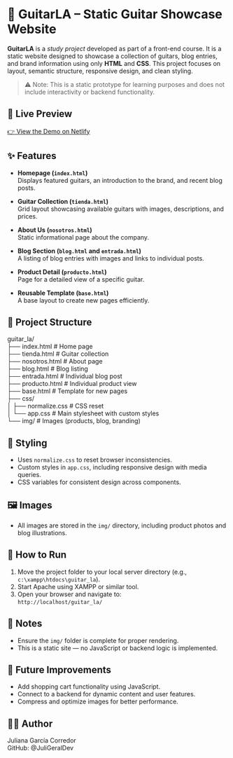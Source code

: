 # 🎸 GuitarLA – Static Guitar Showcase Website

**GuitarLA** is a *study project* developed as part of a front-end course. It is a static website designed to showcase a collection of guitars, blog entries, and brand information using only **HTML** and **CSS**. This project focuses on layout, semantic structure, responsive design, and clean styling.

> ⚠️ Note: This is a static prototype for learning purposes and does not include interactivity or backend functionality.

## 🔗 Live Preview

[👉 View the Demo on Netlify ](https://guitarla-juligeraldev.netlify.app/)

## ✨ Features

- **Homepage (`index.html`)**  
  Displays featured guitars, an introduction to the brand, and recent blog posts.

- **Guitar Collection (`tienda.html`)**  
  Grid layout showcasing available guitars with images, descriptions, and prices.

- **About Us (`nosotros.html`)**  
  Static informational page about the company.

- **Blog Section (`blog.html` and `entrada.html`)**  
  A listing of blog entries with images and links to individual posts.

- **Product Detail (`producto.html`)**  
  Page for a detailed view of a specific guitar.

- **Reusable Template (`base.html`)**  
  A base layout to create new pages efficiently.

## 📁 Project Structure

guitar_la/  
├── index.html            # Home page  
├── tienda.html           # Guitar collection  
├── nosotros.html         # About page  
├── blog.html             # Blog listing  
├── entrada.html          # Individual blog post  
├── producto.html         # Individual product view  
├── base.html             # Template for new pages  
├── css/  
│   ├── normalize.css     # CSS reset  
│   └── app.css           # Main stylesheet with custom styles  
└── img/                  # Images (products, blog, branding)

## 🎨 Styling

- Uses `normalize.css` to reset browser inconsistencies.  
- Custom styles in `app.css`, including responsive design with media queries.  
- CSS variables for consistent design across components.  

## 🖼️ Images

- All images are stored in the `img/` directory, including product photos and blog illustrations.

## 🧪 How to Run

1. Move the project folder to your local server directory (e.g., `c:\xampp\htdocs\guitar_la`).  
2. Start Apache using XAMPP or similar tool.  
3. Open your browser and navigate to:  
   `http://localhost/guitar_la/`

## 📝 Notes

- Ensure the `img/` folder is complete for proper rendering.  
- This is a static site — no JavaScript or backend logic is implemented.

## 🚀 Future Improvements

- Add shopping cart functionality using JavaScript.  
- Connect to a backend for dynamic content and user features.  
- Compress and optimize images for better performance.

## 👩‍💻 Author

Juliana García Corredor  
GitHub: @JuliGeralDev